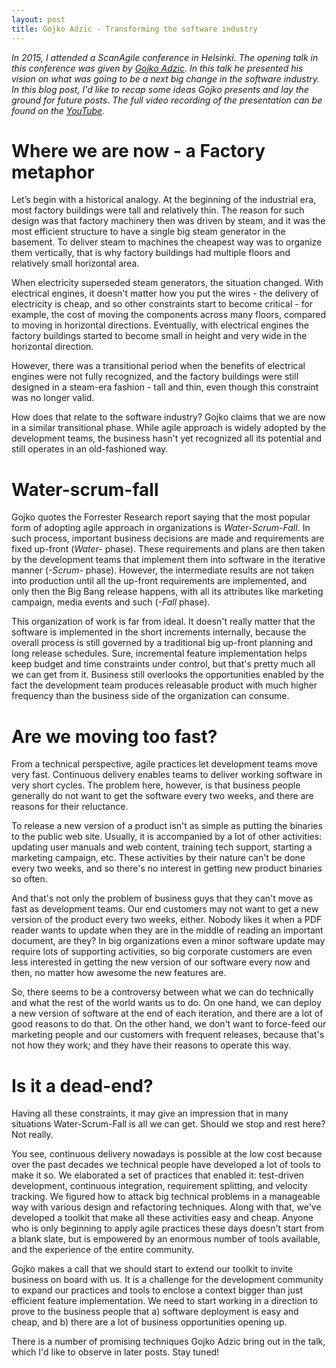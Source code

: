 ```yaml
---
layout: post
title: Gojko Adzic - Transforming the software industry 
---
```


*In 2015, I attended a ScanAgile conference in Helsinki. The opening talk in
this conference was given by [Gojko Adzic][gojko]. In this talk he presented his
vision on what was going to be a next big change in the software industry. In
this blog post, I'd like to recap some ideas Gojko presents and lay the ground
for future posts. The full video recording of the presentation can be found on
the [YouTube][video-recording].*

# Where we are now - a Factory metaphor

Let’s begin with a historical analogy. At the beginning of the industrial era,
most factory buildings were tall and relatively thin. The reason for such design
was that factory machinery then was driven by steam, and it was the most
efficient structure to have a single big steam generator in the basement. To
deliver steam to machines the cheapest way was to organize them vertically, that
is why factory buildings had multiple floors and relatively small horizontal
area.

When electricity superseded steam generators, the situation changed. With
electrical engines, it doesn't matter how you put the wires - the delivery of
electricity is cheap, and so other constraints start to become critical - for
example, the cost of moving the components across many floors, compared to
moving in horizontal directions. Eventually, with electrical engines the factory
buildings started to become small in height and very wide in the horizontal
direction.

However, there was a transitional period when the benefits of electrical engines
were not fully recognized, and the factory buildings were still designed in a
steam-era fashion - tall and thin, even though this constraint was no longer
valid.

How does that relate to the software industry? Gojko claims that we are now in a
similar transitional phase. While agile approach is widely adopted by the
development teams, the business hasn't yet recognized all its potential and
still operates in an old-fashioned way.

# Water-scrum-fall

Gojko quotes the Forrester Research report saying that the most popular form of
adopting agile approach in organizations is *Water-Scrum-Fall*. In such process,
important business decisions are made and requirements are fixed up-front
(*Water-* phase). These requirements and plans are then taken by the development
teams that implement them into software in the iterative manner (*-Scrum-*
phase). However, the intermediate results are not taken into production until
all the up-front requirements are implemented, and only then the Big Bang
release happens, with all its attributes like marketing campaign, media events
and such (*-Fall* phase).

This organization of work is far from ideal. It doesn't really matter that the
software is implemented in the short increments internally, because the overall
process is still governed by a traditional big up-front planning and long
release schedules. Sure, incremental feature implementation helps keep budget
and time constraints under control, but that's pretty much all we can get from
it. Business still overlooks the opportunities enabled by the fact the
development team produces releasable product with much higher frequency than the
business side of the organization can consume.

# Are we moving too fast? 

From a technical perspective, agile practices let development teams move very
fast. Continuous delivery enables teams to deliver working software in very
short cycles. The problem here, however, is that business people generally do
not want to get the software every two weeks, and there are reasons for their
reluctance.

To release a new version of a product isn't as simple as putting the binaries to
the public web site. Usually, it is accompanied by a lot of other activities:
updating user manuals and web content, training tech support, starting a
marketing campaign, etc. These activities by their nature can't be done every
two weeks, and so there's no interest in getting new product binaries so often.

And that's not only the problem of business guys that they can't move as fast as
development teams. Our end customers may not want to get a new version of the
product every two weeks, either. Nobody likes it when a PDF reader wants to
update when they are in the middle of reading an important document, are they?
In big organizations even a minor software update may require lots of supporting
activities, so big corporate customers are even less interested in getting the
new version of our software every now and then, no matter how awesome the new
features are.

So, there seems to be a controversy between what we can do technically and what
the rest of the world wants us to do. On one hand, we can deploy a new version
of software at the end of each iteration, and there are a lot of good reasons to
do that. On the other hand, we don't want to force-feed our marketing people and
our customers with frequent releases, because that's not how they work; and they
have their reasons to operate this way. 

# Is it a dead-end?

Having all these constraints, it may give an impression that in many situations
Water-Scrum-Fall is all we can get. Should we stop and rest here? Not really.

You see, continuous delivery nowadays is possible at the low cost because over
the past decades we technical people have developed a lot of tools to make it
so. We elaborated a set of practices that enabled it: test-driven development,
continuous integration, requirement splitting, and velocity tracking. We figured
how to attack big technical problems in a manageable way with various design and
refactoring techniques. Along with that, we've developed a toolkit that make all
these activities easy and cheap. Anyone who is only beginning to apply agile
practices these days doesn't start from a blank slate, but is empowered by an
enormous number of tools available, and the experience of the entire community.

Gojko makes a call that we should start to extend our toolkit to invite business
on board with us. It is a challenge for the development community to expand our
practices and tools to enclose a context bigger than just efficient feature
implementation. We need to start working in a direction to prove to the business
people that a) software deployment is easy and cheap, and b) there are a lot of
business opportunities opening up.

There is a number of promising techniques Gojko Adzic bring out in the talk,
which I'd like to observe in later posts. Stay tuned!

[gojko]: https://gojko.net
[video-recording]: https://youtu.be/C9tZLDuPQ7U











